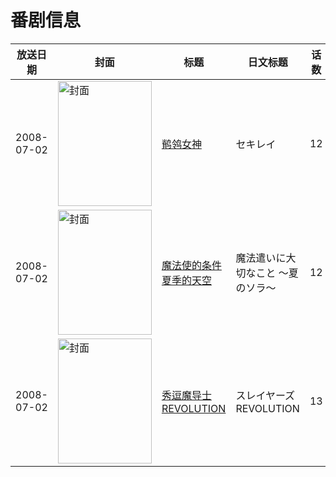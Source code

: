 # 番剧信息

|放送日期|封面|标题|日文标题|话数|评分|评分人数|
|---|---|---|---|---|---|---|
|2008-07-02|<img src="https://lain.bgm.tv/pic/cover/c/89/f0/325_26e33.jpg" alt="封面" style="width:150px;height:200px;object-fit:cover;">|[鹡鸰女神](https://bangumi.tv/subject/325)|セキレイ|12|6.2|1380人评分|
|2008-07-02|<img src="https://lain.bgm.tv/pic/cover/c/6e/7b/807_97bh8.jpg" alt="封面" style="width:150px;height:200px;object-fit:cover;">|[魔法使的条件 夏季的天空](https://bangumi.tv/subject/807)|魔法遣いに大切なこと 〜夏のソラ〜|12|6.9|398人评分|
|2008-07-02|<img src="https://lain.bgm.tv/pic/cover/c/cf/d3/11645_S3NPj.jpg" alt="封面" style="width:150px;height:200px;object-fit:cover;">|[秀逗魔导士REVOLUTION](https://bangumi.tv/subject/11645)|スレイヤーズREVOLUTION|13|6.8|383人评分|
